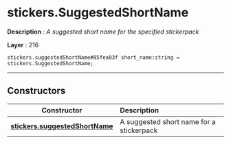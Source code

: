 # stickers.SuggestedShortName

**Description** : *A suggested short name for the specified stickerpack*

**Layer** : 216

```tl
stickers.suggestedShortName#85fea03f short_name:string = stickers.SuggestedShortName;
```

---

## Constructors

| Constructor | Description |
| :---: | :--- |
| [**stickers.suggestedShortName**](constructor/stickers.suggestedShortName) | A suggested short name for a stickerpack |